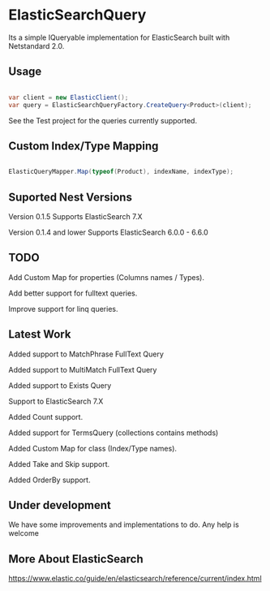 # ElasticSearchQuery
Its a simple IQueryable implementation for ElasticSearch built with Netstandard 2.0.

## Usage
 ```csharp
 
 var client = new ElasticClient();
 var query = ElasticSearchQueryFactory.CreateQuery<Product>(client);
 
 ```
 
See the Test project for the queries currently supported.
 
## Custom Index/Type Mapping
  ```csharp
 
 ElasticQueryMapper.Map(typeof(Product), indexName, indexType);
 
 ```
## Suported Nest Versions

Version 0.1.5 Supports ElasticSearch 7.X

Version 0.1.4 and lower Supports ElasticSearch 6.0.0 - 6.6.0


## TODO

Add Custom Map for properties (Columns names / Types).

Add better support for fulltext queries.

Improve support for linq queries.

## Latest Work

Added support to MatchPhrase FullText Query

Added support to MultiMatch FullText Query

Added support to Exists Query

Support to ElasticSearch 7.X

Added Count support.

Added support for TermsQuery (collections contains methods)

Added Custom Map for class (Index/Type names).

Added Take and Skip support.

Added OrderBy support.

## Under development

We have some improvements and implementations to do.
Any help is welcome

## More About ElasticSearch
https://www.elastic.co/guide/en/elasticsearch/reference/current/index.html
